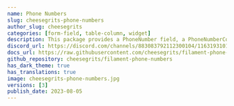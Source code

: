 ```yaml
---
name: Phone Numbers
slug: cheesegrits-phone-numbers
author_slug: cheesegrits
categories: [form-field, table-column, widget]
description: This package provides a PhoneNumber field, a PhoneNumberColumn, a PhoneNumberEntry Infolist entry and an Artisan command for normalizing, formatting, masking and validating phone numbers.
discord_url: https://discord.com/channels/883083792112300104/1163193101419028551
docs_url: https://raw.githubusercontent.com/cheesegrits/filament-phone-numbers/3.x/README.md
github_repository: cheesegrits/filament-phone-numbers
has_dark_theme: true
has_translations: true
image: cheesegrits-phone-numbers.jpg
versions: [3]
publish_date: 2023-08-05
---
```


